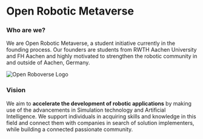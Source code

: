 # Open Robotic Metaverse
### **Who are we?**
We are Open Robotic Metaverse, a student initiative currently in the founding process. Our founders are students from RWTH Aachen University and FH Aachen and highly motivated to strengthen the robotic community in and outside of Aachen, Germany.

![Open Roboverse Logo](https://raw.githubusercontent.com/openroboverse/knowledge-base/main/docs/assets/icon.png)

### **Vision**

We aim to **accelerate the development of robotic applications** by making use of the advancements in Simulation technology and Artificial Intelligence. We support individuals in acquiring skills and knowledge in this field and connect them with companies in search of solution implementers, while building a connected passionate community.
